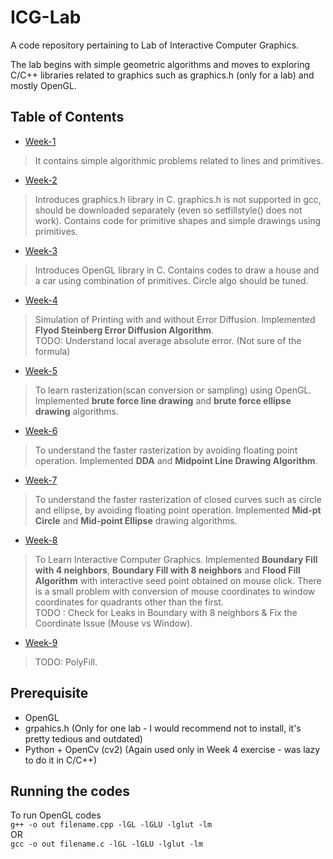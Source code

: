 # ICG-Lab
A code repository pertaining to Lab of Interactive Computer Graphics.

The lab begins with simple geometric algorithms and moves to exploring C/C++ libraries related to graphics such as graphics.h (only for a lab) and mostly OpenGL.

## Table of Contents

* [Week-1](Week1/)
> It contains simple algorithmic problems related to lines and primitives.

* [Week-2](Week2/)
> Introduces graphics.h library in C. graphics.h is not supported in gcc, should be downloaded separately (even so setfillstyle() does not work). Contains code for primitive shapes and simple drawings using primitives.

* [Week-3](Week3/)
> Introduces OpenGL library in C. Contains codes to draw a house and a car using combination of primitives. Circle algo should be tuned.

* [Week-4](Week4/)
> Simulation of Printing with and without Error Diffusion. Implemented **Flyod Steinberg Error Diffusion Algorithm**. <br />
> TODO: Understand local average absolute error. (Not sure of the formula)

* [Week-5](Week5/)
> To learn rasterization(scan conversion or sampling) using OpenGL. Implemented **brute force line drawing** and **brute force ellipse drawing** algorithms.

* [Week-6](Week6/)
> To understand the faster rasterization by avoiding floating point operation. Implemented **DDA** and **Midpoint Line Drawing Algorithm**.

* [Week-7](Week7/)
> To understand the faster rasterization  of closed curves such as circle and ellipse, by avoiding floating point operation. Implemented **Mid-pt Circle** and **Mid-point Ellipse** drawing algorithms.

* [Week-8](Week8/)
> To Learn Interactive Computer Graphics. Implemented **Boundary Fill with 4 neighbors**, **Boundary Fill with 8 neighbors** and **Flood Fill Algorithm** with interactive seed point obtained on mouse click. There is a small problem with conversion of mouse coordinates to window coordinates for quadrants other than the first.  <br />
> TODO : Check for Leaks in Boundary with 8 neighbors & Fix the Coordinate Issue (Mouse vs Window).

* [Week-9](Week9/)
> TODO: PolyFill.


## Prerequisite
* OpenGL
* grpahics.h (Only for one lab - I would recommend not to install, it's pretty tedious and outdated)
* Python + OpenCv (cv2) (Again used only in Week 4 exercise - was lazy to do it in C/C++)

## Running the codes

To run OpenGL codes <br />
```g++ -o out filename.cpp -lGL -lGLU -lglut -lm```  <br />
OR <br />
```gcc -o out filename.c -lGL -lGLU -lglut -lm```


